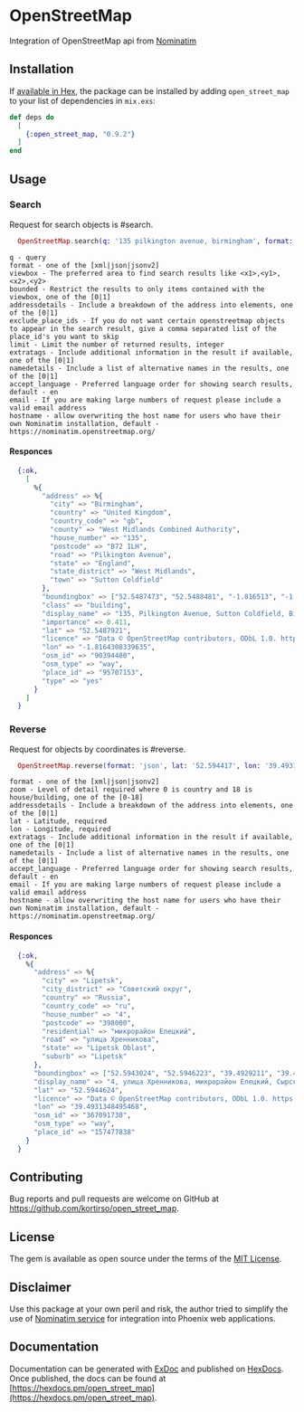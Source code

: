 # OpenStreetMap

Integration of OpenStreetMap api from [Nominatim](https://wiki.openstreetmap.org/wiki/Nominatim)

## Installation

If [available in Hex](https://hex.pm/docs/publish), the package can be installed
by adding `open_street_map` to your list of dependencies in `mix.exs`:

```elixir
def deps do
  [
    {:open_street_map, "0.9.2"}
  ]
end
```

## Usage

### Search

Request for search objects is #search.

```elixir
  OpenStreetMap.search(q: '135 pilkington avenue, birmingham', format: 'json', addressdetails: '1', accept_language: 'en')
```
    q - query
    format - one of the [xml|json|jsonv2]
    viewbox - The preferred area to find search results like <x1>,<y1>,<x2>,<y2>
    bounded - Restrict the results to only items contained with the viewbox, one of the [0|1]
    addressdetails - Include a breakdown of the address into elements, one of the [0|1]
    exclude_place_ids - If you do not want certain openstreetmap objects to appear in the search result, give a comma separated list of the place_id's you want to skip
    limit - Limit the number of returned results, integer
    extratags - Include additional information in the result if available, one of the [0|1]
    namedetails - Include a list of alternative names in the results, one of the [0|1]
    accept_language - Preferred language order for showing search results, default - en
    email - If you are making large numbers of request please include a valid email address
    hostname - allow overwriting the host name for users who have their own Nominatim installation, default - https://nominatim.openstreetmap.org/

#### Responces

```elixir
  {:ok,
    [
      %{
        "address" => %{
          "city" => "Birmingham",
          "country" => "United Kingdom",
          "country_code" => "gb",
          "county" => "West Midlands Combined Authority",
          "house_number" => "135",
          "postcode" => "B72 1LH",
          "road" => "Pilkington Avenue",
          "state" => "England",
          "state_district" => "West Midlands",
          "town" => "Sutton Coldfield"
        },
        "boundingbox" => ["52.5487473", "52.5488481", "-1.816513", "-1.8163464"],
        "class" => "building",
        "display_name" => "135, Pilkington Avenue, Sutton Coldfield, Birmingham, West Midlands Combined Authority, West Midlands, England, B72 1LH, United Kingdom",
        "importance" => 0.411,
        "lat" => "52.5487921",
        "licence" => "Data © OpenStreetMap contributors, ODbL 1.0. https://osm.org/copyright",
        "lon" => "-1.8164308339635",
        "osm_id" => "90394480",
        "osm_type" => "way",
        "place_id" => "95707153",
        "type" => "yes"
      }
    ]
  }
```

### Reverse

Request for objects by coordinates is #reverse.

```elixir
  OpenStreetMap.reverse(format: 'json', lat: '52.594417', lon: '39.493115', accept_language: 'en')
```
    format - one of the [xml|json|jsonv2]
    zoom - Level of detail required where 0 is country and 18 is house/building, one of the [0-18]
    addressdetails - Include a breakdown of the address into elements, one of the [0|1]
    lat - Latitude, required
    lon - Longitude, required
    extratags - Include additional information in the result if available, one of the [0|1]
    namedetails - Include a list of alternative names in the results, one of the [0|1]
    accept_language - Preferred language order for showing search results, default - en
    email - If you are making large numbers of request please include a valid email address
    hostname - allow overwriting the host name for users who have their own Nominatim installation, default - https://nominatim.openstreetmap.org/

#### Responces

```elixir
  {:ok,
    %{
      "address" => %{
        "city" => "Lipetsk",
        "city_district" => "Советский округ",
        "country" => "Russia",
        "country_code" => "ru",
        "house_number" => "4",
        "postcode" => "398000",
        "residential" => "микрорайон Елецкий",
        "road" => "улица Хренникова",
        "state" => "Lipetsk Oblast",
        "suburb" => "Lipetsk"
      },
      "boundingbox" => ["52.5943024", "52.5946223", "39.4929211", "39.4933486"],
      "display_name" => "4, улица Хренникова, микрорайон Елецкий, Сырский рудник, Советский округ, Lipetsk, Lipetsk Oblast, Central Federal District, 398000, Russia",
      "lat" => "52.5944624",
      "licence" => "Data © OpenStreetMap contributors, ODbL 1.0. https://osm.org/copyright",
      "lon" => "39.4931348495468",
      "osm_id" => "367091730",
      "osm_type" => "way",
      "place_id" => "157477838"
    }
  }
```

## Contributing

Bug reports and pull requests are welcome on GitHub at https://github.com/kortirso/open_street_map.

## License

The gem is available as open source under the terms of the [MIT License](http://opensource.org/licenses/MIT).

## Disclaimer

Use this package at your own peril and risk, the author tried to simplify the use of [Nominatim service](https://wiki.openstreetmap.org/wiki/Nominatim) for integration into Phoenix web applications.

## Documentation

Documentation can be generated with [ExDoc](https://github.com/elixir-lang/ex_doc)
and published on [HexDocs](https://hexdocs.pm). Once published, the docs can
be found at [https://hexdocs.pm/open_street_map](https://hexdocs.pm/open_street_map).
